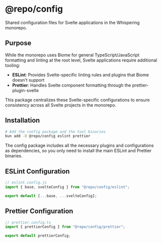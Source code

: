 # @repo/config

Shared configuration files for Svelte applications in the Whispering monorepo.

## Purpose

While the monorepo uses Biome for general TypeScript/JavaScript formatting and linting at the root level, Svelte applications require additional tooling:

- **ESLint**: Provides Svelte-specific linting rules and plugins that Biome doesn't support
- **Prettier**: Handles Svelte component formatting through the prettier-plugin-svelte

This package centralizes these Svelte-specific configurations to ensure consistency across all Svelte projects in the monorepo.

## Installation

```bash
# Add the config package and the tool binaries
bun add -D @repo/config eslint prettier
```

The config package includes all the necessary plugins and configurations as dependencies, so you only need to install the main ESLint and Prettier binaries.

## ESLint Configuration

```js
// eslint.config.js
import { base, svelteConfig } from "@repo/config/eslint";

export default [...base, ...svelteConfig];
```

## Prettier Configuration

```ts
// prettier.config.ts
import { prettierConfig } from "@repo/config/prettier";

export default prettierConfig;
```

